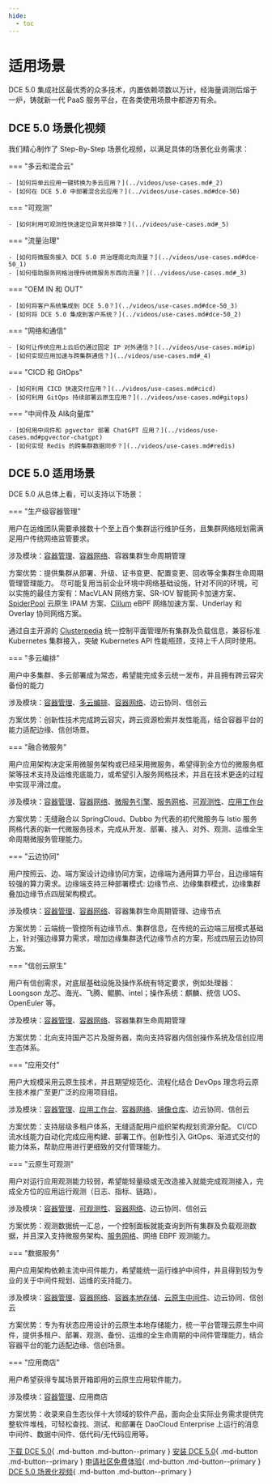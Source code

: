 ```yaml
---
hide:
  - toc
---
```


# 适用场景

DCE 5.0 集成社区最优秀的众多技术，内置依赖项数以万计，经海量调测后熔于一炉，铸就新一代 PaaS 服务平台，在各类使用场景中都游刃有余。

## DCE 5.0 场景化视频

我们精心制作了 Step-By-Step 场景化视频，以满足具体的场景化业务需求：

=== "多云和混合云"

    - [如何将单云应用一键转换为多云应用？](../videos/use-cases.md#_2)
    - [如何在 DCE 5.0 中部署混合云应用？](../videos/use-cases.md#dce-50)
=== "可观测"

    - [如何利用可观测性快速定位异常并排障？](../videos/use-cases.md#_5)
    
=== "流量治理"

    - [如何将微服务接入 DCE 5.0 并治理南北向流量？](../videos/use-cases.md#dce-50_1)
    - [如何借助服务网格治理传统微服务东西向流量？](../videos/use-cases.md#_3)

=== "OEM IN 和 OUT"

    - [如何将客户系统集成到 DCE 5.0？](../videos/use-cases.md#dce-50_3)
    - [如何将 DCE 5.0 集成到客户系统？](../videos/use-cases.md#dce-50_2)

=== "网络和通信"

    - [如何让传统应用上云后仍通过固定 IP 对外通信？](../videos/use-cases.md#ip)
    - [如何实现应用加速与跨集群通信？](../videos/use-cases.md#_4)

=== "CICD 和 GitOps"

    - [如何利用 CICD 快速交付应用？](../videos/use-cases.md#cicd)
    - [如何利用 GitOps 持续部署云原生应用？](../videos/use-cases.md#gitops)

=== "中间件及 AI&向量库"

    - [如何用中间件和 pgvector 部署 ChatGPT 应用？](../videos/use-cases.md#pgvector-chatgpt)
    - [如何实现 Redis 的跨集群数据同步？](../videos/use-cases.md#redis)

## DCE 5.0 适用场景

DCE 5.0 从总体上看，可以支持以下场景：

=== "生产级容器管理"

用户在运维团队需要承接数十个至上百个集群运行维护任务，且集群网络规划需满足用户传统网络监管要求。

涉及模块：[容器管理](../kpanda/intro/index.md)、[容器网络](../network/intro/index.md)、容器集群生命周期管理

方案优势：提供集群从部署、升级、证书变更、配置变更、回收等全集群生命周期管理管理能力。
尽可能复用当前企业环境中网络基础设施，针对不同的环境，可以实施的最佳方案有：MacVLAN 网络方案、SR-IOV 智能网卡加速方案、[SpiderPool](../network/modules/spiderpool/index.md) 云原生 IPAM 方案、[Clilum](../network/modules/cilium/index.md) eBPF 网络加速方案、Underlay 和 Overlay 协同网络方案。

通过自主开源的 [Clusterpedia](../community/clusterpedia.md) 统一控制平面管理所有集群及负载信息，兼容标准 Kubernetes 集群接入，突破 Kubernetes API 性能瓶颈，支持上千人同时使用。

=== "多云编排"

用户中多集群、多云部署成为常态，希望能完成多云统一发布，并且拥有跨云容灾备份的能力

涉及模块：[容器管理](../kpanda/intro/index.md)、[多云编排](../kairship/intro/index.md)、[容器网络](../network/intro/index.md)、边云协同、信创云

方案优势：创新性技术完成跨云容灾，跨云资源检索并发性能高，结合容器平台的能力适配边缘、信创场景。

=== "融合微服务"

用户应用架构决定采用微服务架构或已经采用微服务，希望得到全方位的微服务框架等技术支持及运维兜底能力，或希望引入服务网格技术，并且在技术更迭的过程中实现平滑过度。

涉及模块：[容器管理](../kpanda/intro/index.md)、[容器网络](../network/intro/index.md)、[微服务引擎](../skoala/intro/index.md)、[服务网格](../mspider/intro/index.md)、[可观测性](../insight/intro/index.md)、[应用工作台](../amamba/intro/index.md)

方案优势：无缝融合以 SpringCloud、Dubbo 为代表的初代微服务与 Istio 服务网格代表的新一代微服务技术，完成从开发、部署、接入、对外、观测、运维全生命周期微服务管理能力。

=== "云边协同"

用户按照云、边、端方案设计边缘协同方案，边缘端为通用算力平台，且边缘端有较强的算力需求。边缘端支持三种部署模式: 边缘节点、边缘集群模式，边缘集群叠加边缘节点四层架构模式。

涉及模块：[容器管理](../kpanda/intro/index.md)、[容器网络](../network/intro/index.md)、容器集群生命周期管理、边缘节点

方案优势：云端统一管控所有边缘节点、集群信息，在传统的云边端三层模式基础上，针对强边缘算力需求，增加边缘集群迭代边缘节点的方案，形成四层云边协同方案。

=== "信创云原生"

用户有信创需求，对底层基础设施及操作系统有特定要求，例如处理器：Loongson 龙芯、海光、飞腾、鲲鹏、intel；操作系统：麒麟、统信 UOS、OpenEuler 等。

涉及模块：[容器管理](../kpanda/intro/index.md)、[容器网络](../network/intro/index.md)、容器集群生命周期管理

方案优势：北向支持国产芯片及服务器，南向支持容器内信创操作系统及信创应用生态体系。

=== "应用交付"

用户大规模采用云原生技术，并且期望规范化、流程化结合 DevOps 理念将云原生技术推广至更广泛的应用项目组。

涉及模块：[容器管理](../kpanda/intro/index.md)、[应用工作台](../amamba/intro/index.md)、[容器网络](../network/intro/index.md)、[镜像仓库](../kangaroo/intro/index.md)、边云协同、信创云

方案优势：支持层级多租户体系，无缝适配用户组织架构规划资源分配。
CI/CD 流水线能力自动化完成应用构建、部署工作。创新性引入 GitOps、渐进式交付的能力体系，帮助应用进行更细致的交付管理能力。

=== "云原生可观测"

用户对运行应用观测能力较弱，希望能轻量级或无改造接入就能完成观测接入，完成全方位的应用运行观测（日志、指标、链路）。

涉及模块：[容器管理](../kpanda/intro/index.md)、[可观测性](../insight/intro/index.md)、[容器网络](../network/intro/index.md)、边云协同、信创云

方案优势：观测数据统一汇总，一个控制面板就能查询到所有集群及负载观测数据，并且深入支持微服务架构、[服务网格](../mspider/intro/index.md)、网络 EBPF 观测能力。

=== "数据服务"

用户应用架构依赖主流中间件能力，希望能统一运行维护中间件，并且得到较为专业的关于中间件规划、运维的支持能力。

涉及模块：[容器管理](../kpanda/intro/index.md)、[容器网络](../network/intro/index.md)、[容器本地存储](../storage/index.md)、[云原生中间件](../middleware/index.md)、边云协同、信创云

方案优势：专为有状态应用设计的云原生本地存储能力，统一平台管理云原生中间件，提供多租户、部署、观测、备份、运维的全生命周期的中间件管理能力，结合容器平台的能力适配边缘、信创场景。

=== "应用商店"

用户希望获得专属场景开箱即用的云原生应用软件能力。

涉及模块：[容器管理](../kpanda/intro/index.md)、应用商店

方案优势：收录来自生态伙伴十大领域的软件产品，面向企业实际业务需求提供完整软件堆栈，可轻松查找、测试、和部署在 DaoCloud Enterprise 上运行的消息中间件、数据中间件、低代码/无代码应用等。

[下载 DCE 5.0](../download/index.md){ .md-button .md-button--primary }
[安装 DCE 5.0](../install/index.md){ .md-button .md-button--primary }
[申请社区免费体验](license0.md){ .md-button .md-button--primary }
[DCE 5.0 场景化视频](../videos/use-cases.md){ .md-button .md-button--primary }
